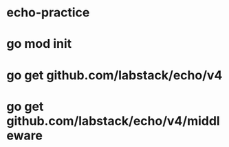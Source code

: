 # echo-practice

# go mod init
# go get github.com/labstack/echo/v4
# go get github.com/labstack/echo/v4/middleware
